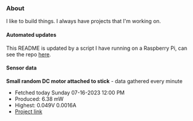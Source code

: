 ### About
I like to build things. I always have projects that I'm working on.

#### Automated updates
This README is updated by a script I have running on a Raspberry Pi, can see the repo [here](https://github.com/jdc-cunningham/raspi-git-repo-updater).

#### Sensor data


**Small random DC motor attached to stick** - data gathered every minute
- Fetched today Sunday 07-16-2023 12:00 PM
- Produced: 6.38 mW
- Highest: 0.049V 0.0016A
- [Project link](https://github.com/jdc-cunningham/turbine-raspi)